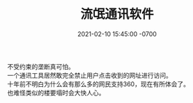 ﻿---
layout: post
title:  "流氓通讯软件"
date:   2021-02-10 15:45:00 -0700
categories: weiriji
---
  
不受约束的垄断真可怕。  
一个通讯工具居然敢完全禁止用户点击收到的网址进行访问。  
十年前不明白为什么会有那么多的网民支持360，现在有所体会了。  
也难怪类似的楼要塌时会大快人心。